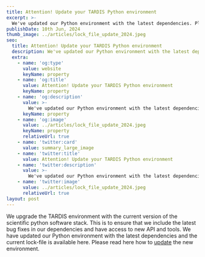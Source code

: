 ```yaml
---
title: Attention! Update your TARDIS Python environment
excerpt: >-
  We've updated our Python environment with the latest dependencies. Please update your environment to stay in sync and ensure optimal performance.
publishDate: 10th Jun, 2024
thumb_image: ../articles/lock_file_update_2024.jpeg
seo:
  title: Attention! Update your TARDIS Python environment
  description: We've updated our Python environment with the latest dependencies. Please update your environment to stay in sync and ensure optimal performance.
  extra:
    - name: 'og:type'
      value: website
      keyName: property
    - name: 'og:title'
      value: Attention! Update your TARDIS Python environment
      keyName: property
    - name: 'og:description'
      value: >-
        We've updated our Python environment with the latest dependencies. Please update your environment to stay in sync and ensure optimal performance.
      keyName: property
    - name: 'og:image'
      value: ../articles/lock_file_update_2024.jpeg
      keyName: property
      relativeUrl: true
    - name: 'twitter:card'
      value: summary_large_image
    - name: 'twitter:title'
      value: Attention! Update your TARDIS Python environment
    - name: 'twitter:description'
      value: >-
        We've updated our Python environment with the latest dependencies. Please update your environment to stay in sync and ensure optimal performance.
    - name: 'twitter:image'
      value: ../articles/lock_file_update_2024.jpeg
      relativeUrl: true
layout: post
---
```


We upgrade the TARDIS environment with the current version of the scientific python software stack. This is to ensure that we include the latest bug fixes in our dependencies and have access to new API and tools.  We have updated our Python environment with the latest dependencies and the current lock-file is available here. Please read here how to <a href='https://tardis-sn.github.io/tardis/installation.html#environment-update'>update</a> the new environment.


